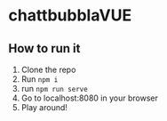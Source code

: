 # chattbubblaVUE



## How to run it 

1. Clone the repo
2. Run <code>npm i</code>
3. run <code>npm run serve</code>
4. Go to localhost:8080 in your browser
5. Play around!
